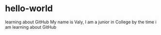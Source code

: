 # hello-world
learning about GitHub
My name is Valy, I am a junior in College by the time i am learning about GitHub
